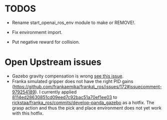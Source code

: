 # TODOS

*   Rename start\_openai\_ros\_env module to make or REMOVE!.

*   Fix environmemt import.

*   Put negative reward for collision.

# Open Upstream issues

*   Gazebo gravity compensation is wrong [see this issue](https://github.com/frankaemika/franka_ros/issues/160#issuecomment-961780423).
*   Franka simulated gripper does not have the right PID gains (https://github.com/frankaemika/franka\_ros/issues/172#issuecomment-979254189). I currently applied [8114ed28630851cd09eed7c92bac51a70ef1ee03](https://github.com/rickstaa/franka_ros/commit/8114ed28630851cd09eed7c92bac51a70ef1ee03) to [rickstaa/franka\_ros/commits/develop-panda\_gazebo](https://github.com/rickstaa/franka_ros/commits/develop-panda_gazebo) as a hotfix. The grasp action and thus the pick and place environment does not yet work with this hotfix.
